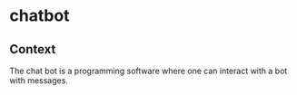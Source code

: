 # chatbot

## Context			

The chat bot is a programming software where one can interact with a bot with messages.
